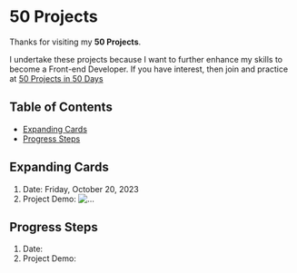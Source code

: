 # 50 Projects

Thanks for visiting my **50 Projects**.

I undertake these projects because I want to further enhance my skills to become a Front-end Developer. If you have interest, then join and practice at [50 Projects in 50 Days](https://50projects50days.com/)

## Table of Contents
- [Expanding Cards](#expanding-cards)
- [Progress Steps](#progress-steps)

## Expanding Cards
1. Date: Friday, October 20, 2023
2. Project Demo:
![...](https:)

## Progress Steps
1. Date: 
2. Project Demo:
